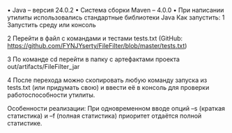 •	Java – версия 24.0.2
•	Система сборки Maven – 4.0.0
•	При написании утилиты использовались стандартные библиотеки Java
Как запустить:
1	Запустить среду или консоль
 
2	Перейти в файл с командами и тестами tests.txt (GitHub: https://github.com/FYNJYserty/FileFilter/blob/master/tests.txt)

3	По команде cd перейти в папку с артефактами проекта out/artifacts/FileFilter_jar
 
4	После перехода можно скопировать любую команду запуска из tests.txt (или придумать свою) и ввести её в консоль для проверки работоспособности утилиты.
 
Особенности реализации:
При одновременном вводе опций –s (краткая статистика) и –f (полная статистика) приоритет отдаётся полной статистике.

